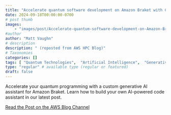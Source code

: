 ```yaml
---
title: "Accelerate quantum software development on Amazon Braket with Claude-3"
date: 2024-09-18T00:00:00-0700
# post thumb
images:
    - "images/post/Accelerate-quantum-software-development-on-Amazon-Braket-with-Claude-3-1120x630.png"
#author
author: "Matt Vaughn"
# description
description: " (reposted from AWS HPC Blog)"
# Taxonomies
categories: []
tags: [ "Quantum Technologies",  "Artificial Intelligence",  "Generative AI",  "Quantum technologies",  "Braket",  "hpcblog", ]
type: "regular" # available type (regular or featured)
draft: false
---
```


Accelerate your quantum programming with a custom generative AI assistant for Amazon Braket. Learn how to build your own AI-powered code assistant in our latest post.

<a href="https://aws.amazon.com/blogs/quantum-computing/accelerate-quantum-software-development-on-amazon-braket-with-claude-3/" class="btn btn-primary btn-lg active" role="button" aria-pressed="true" style="margin-top: 8px;">Read the Post on the AWS Blog Channel</a>